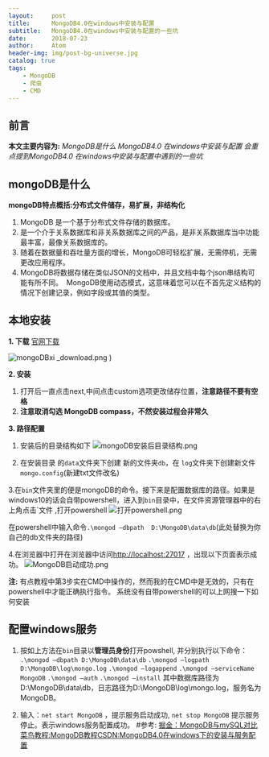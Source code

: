 ```yaml
---
layout:     post
title:      MongoDB4.0在windows中安装与配置
subtitle:   MongoDB4.0在windows中安装与配置的一些坑
date:       2018-07-23
author:     Atom
header-img: img/post-bg-universe.jpg
catalog: true
tags:
    - MongoDB
	- 爬虫
	- CMD
---
```



## 前言
**本文主要内容为:**
*MongoDB是什么
MongoDB4.0 在windows中安装与配置
会重点提到MongoDB4.0 在windows中安装与配置中遇到的一些坑*

## mongoDB是什么

**mongoDB特点概括:分布式文件储存，易扩展，非结构化**

1. ​MongoDB 是一个基于分布式文件存储的数据库。
2. 是一个介于关系数据库和非关系数据库之间的产品，是非关系数据库当中功能最丰富，最像关系数据库的。 
3. 随着在数据量和吞吐量方面的增长，MongoDB可轻松扩展，无需停机，无需更改应用程序。
4. MongoDB将数据存储在类似JSON的文档中，并且文档中每个json串结构可能有所不同。  MongoDB使用动态模式，这意味着您可以在不首先定义结构的情况下创建记录，例如字段或其值的类型。

## 本地安装

**1. 下载**
[官网下载](https://www.mongodb.com/download-center?jmp=nav#community)

![mongoDBxi _download.png](https://upload-images.jianshu.io/upload_images/7346071-43d48549e7192a81.png?imageMogr2/auto-orient/strip%7CimageView2/2/w/1240)
)

**2. 安装**
1. 打开后一直点击next,中间点击custom选项更改储存位置，**注意路径不要有空格**
2. **注意取消勾选 MongoDB compass，不然安装过程会非常久**

**3. 路径配置**
1. 安装后的目录结构如下
  ![mongoDB安装后目录结构.png](https://upload-images.jianshu.io/upload_images/7346071-18f70ccc904e6105.png?imageMogr2/auto-orient/strip%7CimageView2/2/w/1240)

2. 在安装目录 的`data`文件夹下创建 新的文件夹`db`，在 `log`文件夹下创建新文件`mongo.config`(新建txt文件改名)

3.在`bin`文件夹里的便是mongoDB的命令。接下来是配置数据库的路径。如果是windows10的话会自带powershell，进入到`bin`目录中，在文件资源管理器中的右上角点击`文件 ,打开powershell
![打开powershell.png](https://upload-images.jianshu.io/upload_images/7346071-c5e4e7e65d964c3f.png?imageMogr2/auto-orient/strip%7CimageView2/2/w/1240)

在powershell中输入命令`.\mongod –dbpath  D:\MongoDB\data\db`(此处替换为你自己的db文件夹的路径)

4.在浏览器中打开在浏览器中访问[http://localhost:27017](http://localhost:27017/) ，出现以下页面表示成功。
![MongoDB启动成功.png](https://upload-images.jianshu.io/upload_images/7346071-d9b95091806bfd17.png?imageMogr2/auto-orient/strip%7CimageView2/2/w/1240)

**注:**
有点教程中第3步实在CMD中操作的，然而我的在CMD中是无效的，只有在powershell中才能正确执行指令。
系统没有自带powershell的可以上网搜一下如何安装

## 配置windows服务
1. 按如上方法在`bin`目录以**管理员身份**打开powshell,
  并分别执行以下命令：
  `.\mongod –dbpath D:\MongoDB\data\db`
  `.\mongod –logpath D:\MongoDB\log\mongo.log`
  `.\mongod –logappend`
  `.\mongod –serviceName MongoDB`
  `.\mongod –auth`
  `.\mongod –install`
  其中数据库路径为D:\MongoDB\data\db，日志路径为D:\MongoDB\log\mongo.log，服务名为MongoDB。

2. 输入：`net start MongoDB` ，提示服务启动成功, `net stop MongoDB` 提示服务停止。表示windows服务配置成功。
  #​​参考: 
   [掘金：MongoDB与mySQL对比](https://juejin.im/entry/5a18b88951882554b8373e20)​ 
  [菜鸟教程:MongoDB教程](http://www.runoob.com/mongodb/mongodb-tutorial.html)​
  [CSDN:MongoDB4.0在windows下的安装与服务配置](https://blog.csdn.net/Dorma_Bin/article/details/80851230)



